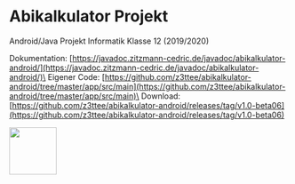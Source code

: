 # Abikalkulator Projekt
Android/Java Projekt Informatik Klasse 12 (2019/2020)

Dokumentation: [https://javadoc.zitzmann-cedric.de/javadoc/abikalkulator-android/](https://javadoc.zitzmann-cedric.de/javadoc/abikalkulator-android/)\
Eigener Code: [https://github.com/z3ttee/abikalkulator-android/tree/master/app/src/main](https://github.com/z3ttee/abikalkulator-android/tree/master/app/src/main)\
Download: [https://github.com/z3ttee/abikalkulator-android/releases/tag/v1.0-beta06](https://github.com/z3ttee/abikalkulator-android/releases/tag/v1.0-beta06)

[<img src="https://play.google.com/intl/en_us/badges/static/images/badges/en_badge_web_generic.png" height="85px">](https://play.google.com/store/apps/details?id=de.zitzmanncedric.abicalc)
